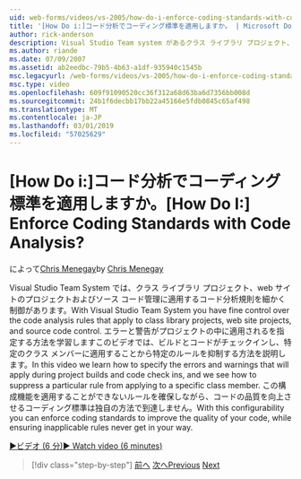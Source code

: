 ```yaml
---
uid: web-forms/videos/vs-2005/how-do-i-enforce-coding-standards-with-code-analysis
title: '[How Do i:]コード分析でコーディング標準を適用しますか。 | Microsoft Docs'
author: rick-anderson
description: Visual Studio Team system があるクラス ライブラリ プロジェクト、web サイトのプロジェクトおよびソース コード カバレッジに適用するコード分析規則を細かく制御しています.
ms.author: riande
ms.date: 07/09/2007
ms.assetid: ab2eedbc-79b5-4b63-a1df-935940c1545b
msc.legacyurl: /web-forms/videos/vs-2005/how-do-i-enforce-coding-standards-with-code-analysis
msc.type: video
ms.openlocfilehash: 609f91090520cc36f312a68d63ba6d7356bb008d
ms.sourcegitcommit: 24b1f6decbb17bb22a45166e5fdb0845c65af498
ms.translationtype: MT
ms.contentlocale: ja-JP
ms.lasthandoff: 03/01/2019
ms.locfileid: "57025629"
---
```

<a name="how-do-i-enforce-coding-standards-with-code-analysis"></a><span data-ttu-id="bc8f5-104">[How Do i:]コード分析でコーディング標準を適用しますか。</span><span class="sxs-lookup"><span data-stu-id="bc8f5-104">[How Do I:] Enforce Coding Standards with Code Analysis?</span></span>
====================
<span data-ttu-id="bc8f5-105">によって[Chris Menegay](https://twitter.com/CMenegay)</span><span class="sxs-lookup"><span data-stu-id="bc8f5-105">by [Chris Menegay](https://twitter.com/CMenegay)</span></span>

<span data-ttu-id="bc8f5-106">Visual Studio Team System では、クラス ライブラリ プロジェクト、web サイトのプロジェクトおよびソース コード管理に適用するコード分析規則を細かく制御があります。</span><span class="sxs-lookup"><span data-stu-id="bc8f5-106">With Visual Studio Team System you have fine control over the code analysis rules that apply to class library projects, web site projects, and source code control.</span></span> <span data-ttu-id="bc8f5-107">エラーと警告がプロジェクトの中に適用されるを指定する方法を学習しますこのビデオでは、ビルドとコードがチェックインし、特定のクラス メンバーに適用することから特定のルールを抑制する方法を説明します。</span><span class="sxs-lookup"><span data-stu-id="bc8f5-107">In this video we learn how to specify the errors and warnings that will apply during project builds and code check ins, and we see how to suppress a particular rule from applying to a specific class member.</span></span> <span data-ttu-id="bc8f5-108">この構成機能を適用することができないルールを確保しながら、コードの品質を向上させるコーディング標準は独自の方法で到達しません。</span><span class="sxs-lookup"><span data-stu-id="bc8f5-108">With this configurability you can enforce coding standards to improve the quality of your code, while ensuring inapplicable rules never get in your way.</span></span>

[<span data-ttu-id="bc8f5-109">&#9654;ビデオ (6 分)</span><span class="sxs-lookup"><span data-stu-id="bc8f5-109">&#9654; Watch video (6 minutes)</span></span>](https://channel9.msdn.com/Blogs/ASP-NET-Site-Videos/how-do-i-enforce-coding-standards-with-code-analysis)

> [!div class="step-by-step"]
> <span data-ttu-id="bc8f5-110">[前へ](how-do-i-set-up-distributed-load-testing-for-high-volume-tests.md)
> [次へ](how-do-i-use-generic-tests.md)</span><span class="sxs-lookup"><span data-stu-id="bc8f5-110">[Previous](how-do-i-set-up-distributed-load-testing-for-high-volume-tests.md)
[Next](how-do-i-use-generic-tests.md)</span></span>
